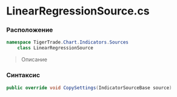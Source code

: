 
# LinearRegressionSource.cs
### Расположение
```csharp
namespace TigerTrade.Chart.Indicators.Sources  
    class LinearRegressionSource
```

> Описание

### Синтаксис
```csharp
public override void CopySettings(IndicatorSourceBase source)
```

